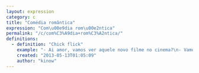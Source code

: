 ```yaml
---
layout: expression
category: c
title: "Comédia romântica"
expression: "Com\u00e9dia rom\u00e2ntica"
permalink: "/c/com%C3%A9dia+rom%C3%A2ntica/"
definitions:
  - definition: "Chick flick"
    example: "- Ai amor, vamos ver aquele novo filme no cinema?\n- Vamos sim, desde que n\u00e3o seja outra com\u00e9dia rom\u00e2ntica"
    created: "2013-05-13T01:05:09"
    author: "kinow"
---
```

